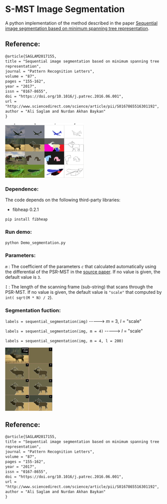 # S-MST Image Segmentation
A python implementation of the method described in the paper [Sequential image segmentation based on minimum spanning tree representation](https://www.sciencedirect.com/science/article/abs/pii/S0167865516301192).


## Reference:

```
@article{SAGLAM2017155,
title = "Sequential image segmentation based on minimum spanning tree representation",
journal = "Pattern Recognition Letters",
volume = "87",
pages = "155-162",
year = "2017",
issn = "0167-8655",
doi = "https://doi.org/10.1016/j.patrec.2016.06.001",
url = "http://www.sciencedirect.com/science/article/pii/S0167865516301192",
author = "Ali Saglam and Nurdan Akhan Baykan"
}
```

<img src="./images/Fig_3.jpg" height="50%" width="50%">

### Dependence:
The code depends on the following third-party libraries:
- fibheap 0.2.1

```
pip install fibheap
```

### Run demo: 
```
python Demo_segmentation.py
```

### Parameters:
*``m``* : The coefficient of the parameters *``c``* that calculated automatically using the differential of the PSR-MST in the [source paper](https://www.sciencedirect.com/science/article/abs/pii/S0167865516301192). If no value is given, the default value is ``3``.

*``l``* : The length of the scanning frame (sub-string) that scans through the PSR-MST. If no value is given, the default value is ``"scale"`` that computed by ``int( sqrt(M * N) / 2``).

### Segmentation  fuction:

 ``labels = sequential_segmentation(img)`` -----> *m* = 3, *l* = "scale"

``labels = sequential_segmentation(img, m = 4)`` -----> *l* = "scale"

``labels = sequential_segmentation(img, m = 4, l = 200)``


<img src="./images/Fig_5.jpg" height="30%" width="30%">


## Reference:

```
@article{SAGLAM2017155,
title = "Sequential image segmentation based on minimum spanning tree representation",
journal = "Pattern Recognition Letters",
volume = "87",
pages = "155-162",
year = "2017",
issn = "0167-8655",
doi = "https://doi.org/10.1016/j.patrec.2016.06.001",
url = "http://www.sciencedirect.com/science/article/pii/S0167865516301192",
author = "Ali Saglam and Nurdan Akhan Baykan"
}
```

